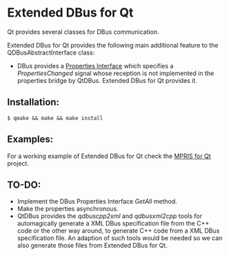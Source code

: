 Extended DBus for Qt
====================

Qt provides several classes for DBus communication.

Extended DBus for Qt provides the following main additional feature to the QDBusAbstractInterface class:

* DBus provides a [Properties Interface](http://dbus.freedesktop.org/doc/dbus-specification.html#standard-interfaces-properties) which specifies a *PropertiesChanged* signal whose reception is not implemented in the properties bridge by QtDBus. Extended DBus for Qt provides it.


Installation:
-------------

```
$ qmake && make && make install
```


Examples:
---------

For a working example of Extended DBus for Qt check the [MPRIS for Qt](https://github.com/nemomobile/qtmpris) project.


TO-DO:
------

* Implement the DBus Properties Interface *GetAll* method.
* Make the properties asynchronous.
* QtDBus provides the *qdbuscpp2xml* and *qdbusxml2cpp* tools for automagically generate a XML DBus specification file from the C++ code or the other way around, to generate C++ code from a XML DBus specification file. An adaption of such tools would be needed so we can also generate those files from Extended DBus for Qt.
